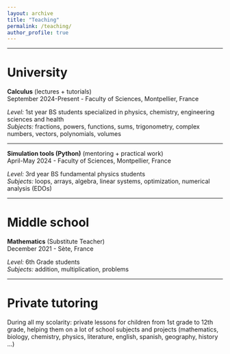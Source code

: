 ```yaml
---
layout: archive
title: "Teaching"
permalink: /teaching/
author_profile: true
---
```


***

University
======

<b>Calculus</b> (lectures + tutorials)
<br>September 2024-Present - Faculty of Sciences, Montpellier, France

<i>Level:</i> 1st year BS students specialized in physics, chemistry, engineering sciences and health</i>
<br><i>Subjects:</i> fractions, powers, functions, sums, trigonometry, complex numbers, vectors, polynomials, volumes

***

<b>Simulation tools (Python)</b> (mentoring + practical work)
<br>April-May 2024 - Faculty of Sciences, Montpellier, France

<i>Level:</i> 3rd year BS fundamental physics students
<br><i>Subjects:</i> loops, arrays, algebra, linear systems, optimization, numerical analysis (EDOs)

***

Middle school
======

<b>Mathematics</b> (Substitute Teacher)
<br>December 2021 - Sète, France

<i>Level:</i> 6th Grade students
<br><i>Subjects:</i> addition, multiplication, problems

***

Private tutoring
======

During all my scolarity: private lessons for children from 1st grade to 12th grade, helping them on a lot of school subjects and projects (mathematics, biology, chemistry, physics, literature, english, spanish, geography, history ...)
